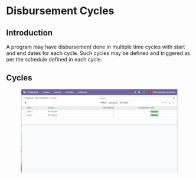 # Disbursement Cycles

## Introduction

A program may have disbursement done in multiple time cycles with start and end dates for each cycle. Such cycles may be defined and triggered as per the schedule defined in each cycle.

## Cycles

<figure><img src="../../.gitbook/assets/image (4).png" alt=""><figcaption></figcaption></figure>
